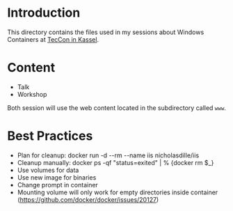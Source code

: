 # Introduction

This directory contains the files used in my sessions about Windows Containers at [TecCon in Kassel](https://www.dcug.de/events/teccon2016/).

# Content

- Talk
- Workshop

Both session will use the web content located in the subdirectory called `www`.

# Best Practices

- Plan for cleanup: docker run -d --rm --name iis nicholasdille/iis
- Cleanup manually: docker ps -qf "status=exited" | % {docker rm $_}
- Use volumes for data
- Use new image for binaries
- Change prompt in container
- Mounting volume will only work for empty directories inside container (https://github.com/docker/docker/issues/20127)
